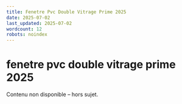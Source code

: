 ```yaml
---
title: Fenetre Pvc Double Vitrage Prime 2025
date: 2025-07-02
last_updated: 2025-07-02
wordcount: 12
robots: noindex
---
```


# fenetre pvc double vitrage prime 2025

Contenu non disponible – hors sujet.